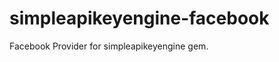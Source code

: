 simpleapikeyengine-facebook
==============================

Facebook Provider for simpleapikeyengine gem.
